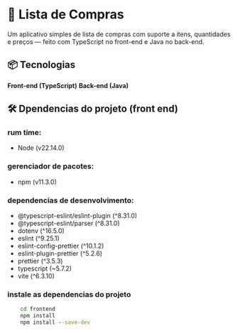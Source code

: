 # 🛒 Lista de Compras

Um aplicativo simples de lista de compras com suporte a itens, quantidades e preços — feito com TypeScript no front-end e Java no back-end.

## 📦 Tecnologias

**Front-end (TypeScript)**
**Back-end (Java)**

## 🛠️ Dpendencias do projeto (front end)

### rum time:
- Node (v22.14.0)

### gerenciador de pacotes:
- npm (v11.3.0)

### dependencias de desenvolvimento:
- @typescript-eslint/eslint-plugin (^8.31.0)
- @typescript-eslint/parser (^8.31.0)
- dotenv (^16.5.0)
- eslint (^9.25.1)
- eslint-config-prettier (^10.1.2)
- eslint-plugin-prettier (^5.2.6)
- prettier (^3.5.3)
- typescript (~5.7.2)
- vite (^6.3.10)

### instale as dependencias do projeto
``` cmd
    cd frontend
    npm install
    npm install --save-dev
```